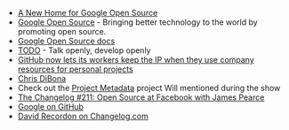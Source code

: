 - [A New Home for Google Open Source](https://opensource.googleblog.com/2017/03/a-new-home-for-google-open-source.html)
- [Google Open Source](https://opensource.google.com/) - Bringing better technology to the world by promoting open source.
- [Google Open Source docs](https://opensource.google.com/docs/)
- [TODO](http://todogroup.org/) - Talk openly, develop openly
- [GitHub now lets its workers keep the IP when they use company resources for personal projects](https://qz.com/937038/github-now-lets-its-workers-keep-the-ip-when-they-use-company-resources-for-personal-projects/)
- [Chris DiBona](https://sites.google.com/a/dibona.com/www/)
- Check out the [Project Metadata](https://github.com/todogroup/project-metadata) project Will mentioned during the show
- [The Changelog #211: Open Source at Facebook with James Pearce](https://changelog.com/podcast/211)
- [Google on GitHub](https://github.com/google)
- [David Recordon on Changelog.com](https://changelog.com/search?q=david+recordon)